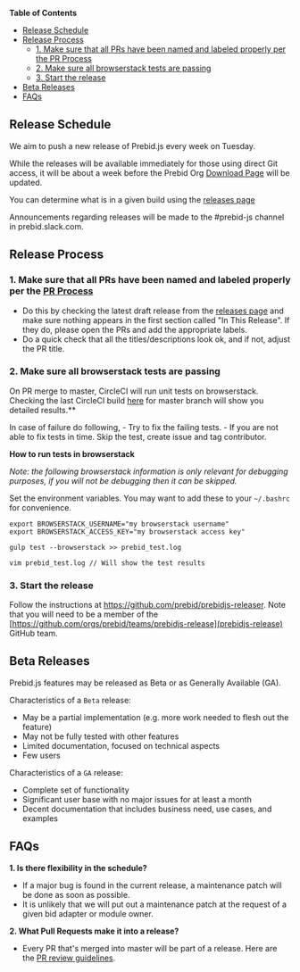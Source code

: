 **Table of Contents**
- [Release Schedule](#release-schedule)
- [Release Process](#release-process)
  - [1. Make sure that all PRs have been named and labeled properly per the PR Process](#1-make-sure-that-all-prs-have-been-named-and-labeled-properly-per-the-pr-process)
  - [2. Make sure all browserstack tests are passing](#2-make-sure-all-browserstack-tests-are-passing)
  - [3. Start the release](#3-start-the-release)
- [Beta Releases](#beta-releases)
- [FAQs](#faqs)

## Release Schedule

We aim to push a new release of Prebid.js every week on Tuesday.

While the releases will be available immediately for those using direct Git access,
it will be about a week before the Prebid Org [Download Page](https://docs.prebid.org/download.html) will be updated.

You can determine what is in a given build using the [releases page](https://github.com/prebid/Prebid.js/releases)

Announcements regarding releases will be made to the #prebid-js channel in prebid.slack.com.

## Release Process

### 1. Make sure that all PRs have been named and labeled properly per the [PR Process](https://github.com/prebid/Prebid.js/blob/master/PR_REVIEW.md#general-pr-review-process)
   * Do this by checking the latest draft release from the [releases page](https://github.com/prebid/Prebid.js/releases) and make sure nothing appears in the first section called "In This Release". If they do, please open the PRs and add the appropriate labels.
   * Do a quick check that all the titles/descriptions look ok, and if not, adjust the PR title.

### 2. Make sure all browserstack tests are passing

   On PR merge to master, CircleCI will run unit tests on browserstack. Checking the last CircleCI build [here](https://circleci.com/gh/prebid/Prebid.js) for master branch will show you detailed results.**

   In case of failure do following,
     - Try to fix the failing tests.
     - If you are not able to fix tests in time. Skip the test, create issue and tag contributor.

   **How to run tests in browserstack**

   _Note: the following browserstack information is only relevant for debugging purposes, if you will not be debugging then it can be skipped._

   Set the environment variables. You may want to add these to your `~/.bashrc` for convenience.

   ```
   export BROWSERSTACK_USERNAME="my browserstack username"
   export BROWSERSTACK_ACCESS_KEY="my browserstack access key"
   ```

   ```
   gulp test --browserstack >> prebid_test.log

   vim prebid_test.log // Will show the test results
   ```


### 3. Start the release

Follow the instructions at https://github.com/prebid/prebidjs-releaser. Note that you will need to be a member of the [https://github.com/orgs/prebid/teams/prebidjs-release](prebidjs-release) GitHub team.
    
## Beta Releases

Prebid.js features may be released as Beta or as Generally Available (GA).

Characteristics of a `Beta` release:
- May be a partial implementation (e.g. more work needed to flesh out the feature)
- May not be fully tested with other features
- Limited documentation, focused on technical aspects
- Few users

Characteristics of a `GA` release:
- Complete set of functionality
- Significant user base with no major issues for at least a month
- Decent documentation that includes business need, use cases, and examples


## FAQs

**1. Is there flexibility in the schedule?**
* If a major bug is found in the current release, a maintenance patch will be done as soon as possible.
* It is unlikely that we will put out a maintenance patch at the request of a given bid adapter or module owner.

**2. What Pull Requests make it into a release?**
* Every PR that's merged into master will be part of a release. Here are the [PR review guidelines](https://github.com/prebid/Prebid.js/blob/master/PR_REVIEW.md).
